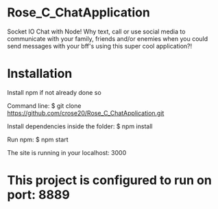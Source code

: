 # Rose_C_ChatApplication

Socket IO Chat with Node! Why text, call or use social media to communicate with your family, friends and/or enemies when you could send messages with your bff's using this super cool application?!

# Installation

Install npm if not already done so

Command line: $ git clone https://github.com/crose20/Rose_C_ChatApplication.git

Install dependencies inside the folder: $ npm install

Run npm: $ npm start

The site is running in your localhost: 3000

# This project is configured to run on port: 8889
